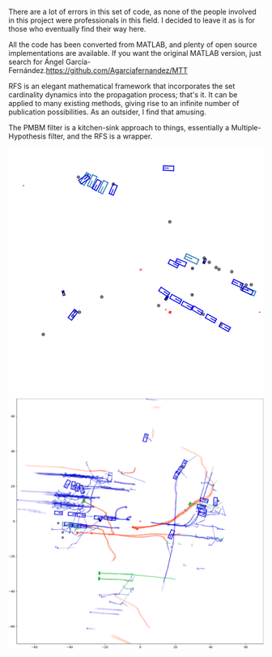 There are a lot of errors in this set of code, as none of the people involved in this project were professionals in this field. I decided to leave it as is for those who eventually find their way here.

All the code has been converted from MATLAB, and plenty of open source implementations are available. If you want the original MATLAB version, just search for Ángel García-Fernández.https://github.com/Agarciafernandez/MTT

RFS is an elegant mathematical framework that incorporates the set cardinality dynamics into the propagation process; that's it. It can be applied to many existing methods, giving rise to an infinite number of publication possibilities. As an outsider, I find that amusing. 

The PMBM filter is a kitchen-sink approach to things, essentially a Multiple-Hypothesis filter, and the RFS is a wrapper.


![result2](https://github.com/BaiLiping/Multi-Object-Tracking/blob/cd86b4ec3879b8596497308efc759dfebe2571eb/alternating_classification.gif)
![result](https://github.com/BaiLiping/Multi-Object-Tracking/blob/dd39e86efe79505188fe028c10b6deff9543d2ce/Untitled.png)


